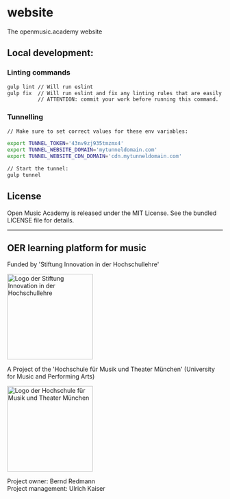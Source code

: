 # website

The openmusic.academy website

## Local development:

### Linting commands

~~~sh
gulp lint // Will run eslint
gulp fix  // Will run eslint and fix any linting rules that are easily solvable.
          // ATTENTION: commit your work before running this command.
~~~

### Tunnelling

~~~sh
// Make sure to set correct values for these env variables:

export TUNNEL_TOKEN='43nv9zj935tmzmx4'
export TUNNEL_WEBSITE_DOMAIN='mytunneldomain.com'
export TUNNEL_WEBSITE_CDN_DOMAIN='cdn.mytunneldomain.com'

// Start the tunnel:
gulp tunnel
~~~

## License

Open Music Academy is released under the MIT License. See the bundled LICENSE file for details.

---

## OER learning platform for music

Funded by 'Stiftung Innovation in der Hochschullehre'

<img src="https://stiftung-hochschullehre.de/wp-content/uploads/2020/07/logo_stiftung_hochschullehre_screenshot.jpg)" alt="Logo der Stiftung Innovation in der Hochschullehre" width="200"/>

A Project of the 'Hochschule für Musik und Theater München' (University for Music and Performing Arts)

<img src="https://upload.wikimedia.org/wikipedia/commons/d/d8/Logo_Hochschule_f%C3%BCr_Musik_und_Theater_M%C3%BCnchen_.png" alt="Logo der Hochschule für Musik und Theater München" width="200"/>

Project owner: Bernd Redmann\
Project management: Ulrich Kaiser

